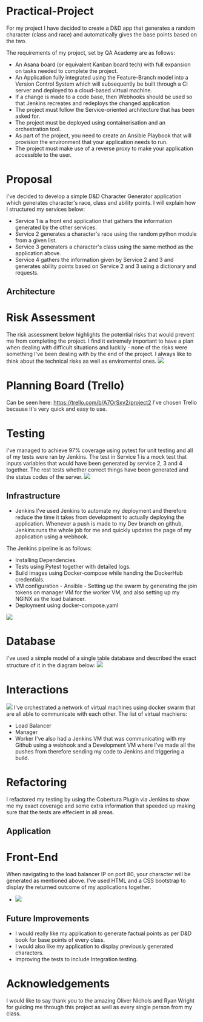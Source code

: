 # Practical-Project

For my project I have decided to create a D&D app that generates a random character (class and race) and automatically gives the base points based on the two.

The requirements of my project, set by QA Academy are as follows:

* An Asana board (or equivalent Kanban board tech) with full expansion on tasks needed to complete the project.
* An Application fully integrated using the Feature-Branch model into a Version Control System which will subsequently be built through a CI server and deployed to a cloud-based virtual machine.
* If a change is made to a code base, then Webhooks should be used so that Jenkins recreates and redeploys the changed application
* The project must follow the Service-oriented architecture that has been asked for.
* The project must be deployed using containerisation and an orchestration tool.
* As part of the project, you need to create an Ansible Playbook that will provision the environment that your application needs to run.
* The project must make use of a reverse proxy to make your application accessible to the user.

# Proposal
I've decided to develop a simple D&D Character Generator application which generates character's race, class and ability points. I will explain how I structured my services below:
* Service 1 is a front end application that gathers the information generated by the other services.
* Service 2 generates a character's race using the random python module from a given list.
* Service 3 generaters a character's class using the same method as the application above.
* Service 4 gathers the information given by Service 2 and 3 and generates ability points based on Service 2 and 3 using a dictionary and requests.

## Architecture
# Risk Assessment
The risk assessment below highlights the potential risks that would prevent me from completing the project. I find it extremely important to have a plan when dealing with difficult situations and luckily - none of the risks were something I've been dealing with by the end of the project. I always like to think about the technical risks as well as enviromental ones.
![](https://i.imgur.com/J3qj9yQ.png)

# Planning Board (Trello)
Can be seen here: https://trello.com/b/A7OrSxv2/project2
I've chosen Trello because it's very quick and easy to use.

# Testing
I've managed to achieve 97% coverage using pytest for unit testing and all of my tests were ran by Jenkins.
The test in Service 1 is a mock test that inputs variables that would have been generated by service 2, 3 and 4 together.
The rest tests whether correct things have been generated and the status codes of the server.
![](https://i.imgur.com/gjnsOqf.png)

## Infrastructure

* Jenkins
I've used Jenkins to automate my deployment and therefore reduce the time it takes from development to actually deploying the application. Whenever a push is made to my Dev branch on github, Jenkins runs the whole job for me and quickly updates the page of my application using a webhook.

The Jenkins pipeline is as follows:
* Installing Dependencies.
* Tests using Pytest together with detailed logs.
* Build images using Docker-compose while handing the DockerHub credentials.
* VM configuration - Ansible - Setting up the swarm by generating the join tokens on manager VM for the worker VM, and also setting up my NGINX as the load balancer.
* Deployment using docker-compose.yaml

![](https://i.imgur.com/kPRMgqJ.png)

# Database
I've used a simple model of a single table database and described the exact structure of it in the diagram below:
![](https://i.imgur.com/Zsfy29h.png)

# Interactions
![](https://i.imgur.com/88EDeGm.png)
I've orchestrated a network of virtual machines using docker swarm that are all able to communicate with each other.
The list of virtual machiens:
* Load Balancer
* Manager
* Worker
I've also had a Jenkins VM that was communicating with my Github using a webhook and a Development VM where I've made all the pushes from therefore sending my code to Jenkins and triggering a build.

# Refactoring
I refactored my testing by using the Cobertura Plugin via Jenkins to show me my exact coverage and some extra information that speeded up making sure that the tests are effecient in all areas.

## Application
# Front-End
When navigating to the load balancer IP on port 80, your character will be generated as mentioned above.
I've used HTML and a CSS bootstrap to display the returned outcome of my applications together.

* ![](https://i.imgur.com/8SnSkZz.png)


## Future Improvements
* I would really like my application to generate factual points as per D&D book for base points of every class.
* I would also like my application to display previously generated characters.
* Improving the tests to include Integration testing.

# Acknowledgements
I would like to say thank you to the amazing Oliver Nichols and Ryan Wright for guiding me through this project as well as every single person from my class.
